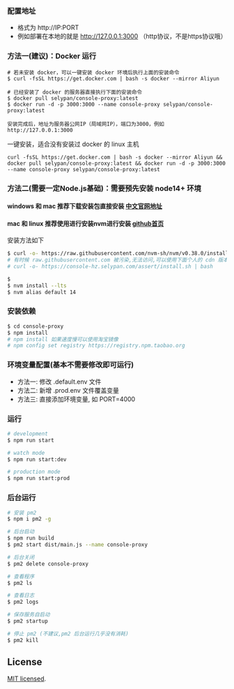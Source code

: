 

### 配置地址
- 格式为 http://IP:PORT
- 例如部署在本地的就是 http://127.0.0.1:3000 （http协议，不是https协议哦）

### 方法一(建议)：Docker 运行
```
# 若未安装 docker，可以一键安装 docker 环境后执行上面的安装命令
$ curl -fsSL https://get.docker.com | bash -s docker --mirror Aliyun

# 已经安装了 docker 的服务器直接执行下面的安装命令
$ docker pull selypan/console-proxy:latest
$ docker run -d -p 3000:3000 --name console-proxy selypan/console-proxy:latest

安装完成后，地址为服务器公网IP（局域网IP），端口为3000，例如 http://127.0.0.1:3000
```

一键安装，适合没有安装过 docker 的 linux 主机
```shell
curl -fsSL https://get.docker.com | bash -s docker --mirror Aliyun && docker pull selypan/console-proxy:latest && docker run -d -p 3000:3000 --name console-proxy selypan/console-proxy:latest
```


### 方法二(需要一定Node.js基础)：需要预先安装 node14+ 环境
#### windows 和 mac 推荐下载安装包直接安装 [中文官网地址](http://nodejs.cn/download/)

#### mac 和 linux 推荐使用进行安装nvm进行安装 [github首页](https://github.com/nvm-sh/nvm)
安装方法如下
```bash
$ curl -o- https://raw.githubusercontent.com/nvm-sh/nvm/v0.38.0/install.sh | bash
# 有时候 raw.githubusercontent.com 被污染,无法访问,可以使用下面个人的 cdn 版本
# curl -o- https://console-hz.selypan.com/assert/install.sh | bash

$ 
$ nvm install --lts
$ nvm alias default 14
```

### 安装依赖

```bash
$ cd console-proxy
$ npm install
# npm install 如果速度慢可以使用淘宝镜像 
# npm config set registry https://registry.npm.taobao.org
```

### 环境变量配置(基本不需要修改即可运行)
- 方法一: 修改 .default.env 文件
- 方法二: 新增 .prod.env 文件覆盖变量
- 方法三: 直接添加环境变量, 如 PORT=4000

### 运行

```bash
# development
$ npm run start

# watch mode
$ npm run start:dev

# production mode
$ npm run start:prod
```

### 后台运行
```bash
# 安装 pm2
$ npm i pm2 -g

# 后台启动
$ npm run build 
$ pm2 start dist/main.js --name console-proxy

# 后台关闭
$ pm2 delete console-proxy

# 查看程序
$ pm2 ls

# 查看日志
$ pm2 logs

# 保存服务自启动
$ pm2 startup

# 停止 pm2 (不建议,pm2 后台运行几乎没有消耗)
$ pm2 kill
```

## License

[MIT licensed](LICENSE).
